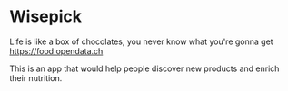 # Wisepick
Life is like a box of chocolates, you never know what you're gonna get
https://food.opendata.ch

This is an app that would help people discover new products and enrich their nutrition.
